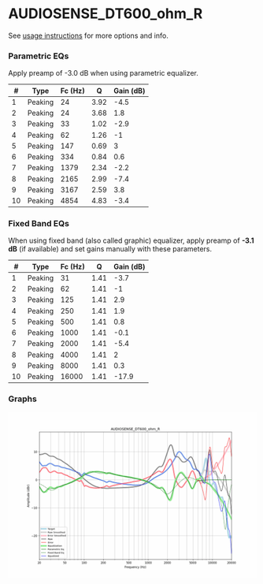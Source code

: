 # AUDIOSENSE_DT600_ohm_R
See [usage instructions](https://github.com/jaakkopasanen/AutoEq#usage) for more options and info.

### Parametric EQs
Apply preamp of -3.0 dB when using parametric equalizer.

|   # | Type    |   Fc (Hz) |    Q |   Gain (dB) |
|-----|---------|-----------|------|-------------|
|   1 | Peaking |        24 | 3.92 |        -4.5 |
|   2 | Peaking |        24 | 3.68 |         1.8 |
|   3 | Peaking |        33 | 1.02 |        -2.9 |
|   4 | Peaking |        62 | 1.26 |        -1   |
|   5 | Peaking |       147 | 0.69 |         3   |
|   6 | Peaking |       334 | 0.84 |         0.6 |
|   7 | Peaking |      1379 | 2.34 |        -2.2 |
|   8 | Peaking |      2165 | 2.99 |        -7.4 |
|   9 | Peaking |      3167 | 2.59 |         3.8 |
|  10 | Peaking |      4854 | 4.83 |        -3.4 |

### Fixed Band EQs
When using fixed band (also called graphic) equalizer, apply preamp of **-3.1 dB** (if available) and set gains manually with these parameters.

|   # | Type    |   Fc (Hz) |    Q |   Gain (dB) |
|-----|---------|-----------|------|-------------|
|   1 | Peaking |        31 | 1.41 |        -3.7 |
|   2 | Peaking |        62 | 1.41 |        -1   |
|   3 | Peaking |       125 | 1.41 |         2.9 |
|   4 | Peaking |       250 | 1.41 |         1.9 |
|   5 | Peaking |       500 | 1.41 |         0.8 |
|   6 | Peaking |      1000 | 1.41 |        -0.1 |
|   7 | Peaking |      2000 | 1.41 |        -5.4 |
|   8 | Peaking |      4000 | 1.41 |         2   |
|   9 | Peaking |      8000 | 1.41 |         0.3 |
|  10 | Peaking |     16000 | 1.41 |       -17.9 |

### Graphs
![](./AUDIOSENSE_DT600_ohm_R.png)
